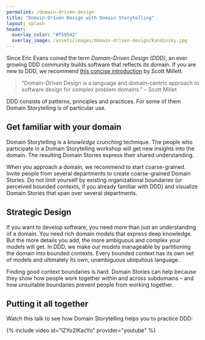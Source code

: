```yaml
---
permalink: /domain-driven-design
title: "Domain-Driven Design with Domain Storytelling"
layout: splash
header: 
  overlay_color: "#f59542"
  overlay_image: /assets/images/domain-driven-design/kandinsky.jpg
---
```


Since Eric Evans coined the term *Domain-Driven Design (DDD)*, an ever growing DDD community builds software that reflects its domain. If you are new to DDD, we recommend <a href="https://leanpub.com/theanatomyofdomain-drivendesign" target="_blank">this concise introduction</a> by Scott Millett.

> “Domain-Driven Design is a language and domain-centric approach to software design for complex problem domains.” – Scott Millet

DDD consists of patterns, principles and practices. For some of them Domain Storytelling is of particular use.

## Get familiar with your domain

Domain Storytelling is a *knowledge crunching* technique. The people who participate in a Domain Storytelling workshop will get new insights into the domain. The resulting Domain Stories express their shared understanding.

When you approach a domain, we recommend to start coarse-grained. Invite people from several departments to create coarse-grained Domain Stories. Do not limit yourself by existing organizational boundaries (or perceived bounded contexts, if you already familiar with DDD) and visualize Domain Stories that span over several departments.

## Strategic Design

If you want to develop software, you need more than just an understanding of a domain. You need rich domain models that express deep knowledge. But the more details you add, the more ambiguous and complex your models will get. In DDD, we make our models manageable by partitioning the domain into bounded contexts. Every bounded context has its own set of models and ultimately its own, unambiguous ubiquitous language.

Finding good context boundaries is hard. Domain Stories can help because they show how people work together within and across subdomains – and how unsuitable boundaries prevent people from working together.

## Putting it all together

Watch this talk to see how Domain Storytelling helps you to practice DDD:

{% include video id="lZYo2lKacYo" provider="youtube" %}
